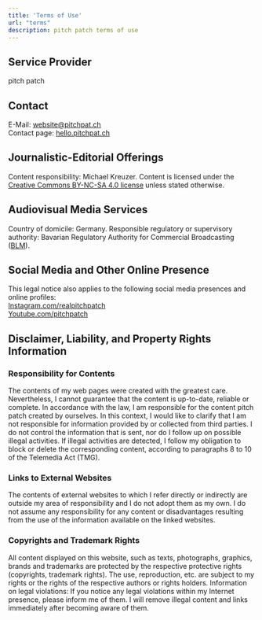 ```yaml
---
title: 'Terms of Use'
url: "terms"
description: pitch patch terms of use
---
```


## Service Provider
pitch patch  

## Contact
E-Mail: <a href="mailto:website@pitchpat.ch">website@pitchpat.ch</a>  
Contact page: [hello.pitchpat.ch](https://hello.pitchpat.ch "hello.pitchpat.ch")

## Journalistic-Editorial Offerings
Content responsibility: Michael Kreuzer. Content is licensed under the [Creative Commons BY-NC-SA 4.0 license](https://creativecommons.org/licenses/by-nc-sa/4.0/ "Creative Commons BY-NC-SA 4.0") unless stated otherwise.

## Audiovisual Media Services
Country of domicile: Germany. Responsible regulatory or supervisory authority: Bavarian Regulatory Authority for Commercial Broadcasting ([BLM](https://www.blm.de"BLM")).

## Social Media and Other Online Presence
This legal notice also applies to the following social media presences and online profiles:  
[Instagram.com/realpitchpatch](https://instagram.com/realpitchpatch "Instagram")  
[Youtube.com/pitchpatch](https://youtube.com/pitchpatch "YouTube")

## Disclaimer, Liability, and Property Rights Information
### Responsibility for Contents
The contents of my web pages were created with the greatest care. Nevertheless, I cannot guarantee that the content is up-to-date, reliable or complete. In accordance with the law, I am responsible for the content pitch patch created by ourselves. In this context, I would like to clarify that I am not responsible for information provided by or collected from third parties. I do not control the information that is sent, nor do I follow up on possible illegal activities. If illegal activities are detected, I follow my obligation to block or delete the corresponding content, according to paragraphs 8 to 10 of the Telemedia Act (TMG).

### Links to External Websites
The contents of external websites to which I refer directly or indirectly are outside my area of responsibility and I do not adopt them as my own. I do not assume any responsibility for any content or disadvantages resulting from the use of the information available on the linked websites.

### Copyrights and Trademark Rights
All content displayed on this website, such as texts, photographs, graphics, brands and trademarks are protected by the respective protective rights (copyrights, trademark rights). The use, reproduction, etc. are subject to my rights or the rights of the respective authors or rights holders.
Information on legal violations: If you notice any legal violations within my Internet presence, please inform me of them. I will remove illegal content and links immediately after becoming aware of them.